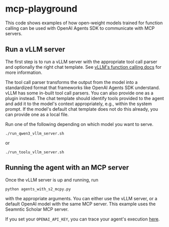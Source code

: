 # mcp-playground
This code shows examples of how open-weight models trained for function calling can be used with OpenAI Agents SDK to communicate with MCP servers.

## Run a vLLM server
The first step is to run a vLLM server with the appropriate tool call parser and optionally the right chat template. See [vLLM's function calling docs](https://docs.vllm.ai/en/stable/features/tool_calling.html#automatic-function-calling) for more information.

The tool call parser transforms the output from the model into a standardized format that frameworks like OpenAI Agents SDK understand. vLLM has some in-built tool call parsers. You can also provide one as a plugin instead. The chat template should identify tools provided to the agent and add it to the model's context appropriately, e.g., within the system prompt. If the model's default chat template does not do this already, you can provide one as a local file.

Run one of the following depending on which model you want to serve.

```
./run_qwen3_vllm_server.sh
```
or
```
./run_toolu_vllm_server.sh
```

## Running the agent with an MCP server
Once the vLLM server is up and running, run
```
python agents_with_s2_mcpy.py
```
with the appropriate arguments. You can either use the vLLM server, or a default OpenAI model with the same MCP server. This example uses the Seamntic Scholar MCP server.

If you set your `OPENAI_API_KEY`, you can trace your agent's execution [here](https://platform.openai.com/traces).